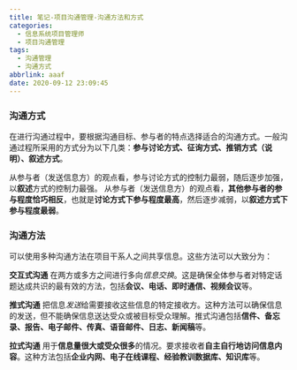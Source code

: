 ```yaml
---
title: 笔记-项目沟通管理-沟通方法和方式
categories:
  - 信息系统项目管理师
  - 项目沟通管理
tags:
  - 沟通管理
  - 沟通方式
abbrlink: aaaf
date: 2020-09-12 23:09:45
---
```


### 沟通方式

在进行沟通过程中，要根据沟通目标、参与者的特点选择适合的沟通方式。一般沟通过程所采用的方式分为以下几类：**参与讨论方式、征询方式、推销方式（说明）、叙述方式**。

从参与者（发送信息方）的观点看，参与讨论方式的控制力最弱，随后逐步加强，以**叙述**方式的控制力最强。
从参与者（发送信息方）的观点看，**其他参与者的参与程度恰巧相反**，也就是**讨论方式下参与程度最高**，然后逐步减弱，以**叙述方式下参与程度最弱**。

### 沟通方法

可以使用多种沟通方法在项目干系人之间共享信息。这些方法可以大致分为：

**交互式沟通**
在两方或多方之间进行多向*信息交换*。这是确保全体参与者对特定话题达成共识的最有效的方法，包括**会议、电话、即时通信、视频会议**等。

**推式沟通**
把信息*发送*给需要接收这些信息的特定接收方。这种方法可以确保信息的发送，但不能确保信息送达受众或被目标受众理解。推式沟通包括**信件、备忘录、报告、电子邮件、传真、语音邮件、日志、新闻稿**等。

**拉式沟通**
用于**信息量很大或受众很多**的情况。要求接收者**自主自行地访问信息内容**。这种方法包括**企业内网、电子在线课程、经验教训数据库、知识库**等。

